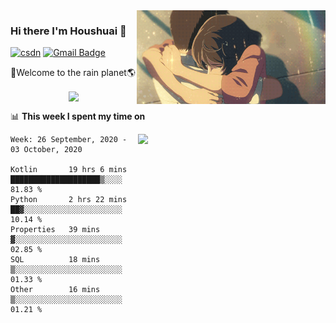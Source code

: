 <img  align='right' height="150" src="https://github.com/LikeRainDay/LikeRainDay/blob/master/pic/img_rain_1.gif?raw=true">



### Hi there I'm Houshuai :lemon:

[![csdn](https://img.shields.io/badge/-csdn-c14438?style=flat-square&logo=c&logoColor=white)](https://blog.csdn.net/qq_15807167)
[![Gmail Badge](https://img.shields.io/badge/-gmail-c14438?style=flat-square&logo=Gmail&logoColor=white&link=mailto:houshuai0816@gmail.com)](mailto:houshuai0816@gmail.com)

🚀Welcome to the rain planet🌎

<center>
<img align='center'  src="https://source.unsplash.com/random/1200x600">
</center>

📊 **This week I spent my time on**

<img align='right'   width="300" src="https://github-readme-stats.vercel.app/api?username=LikeRainDay&show_icons=true&title_color=fff&icon_color=79ff97&text_color=9f9f9f&bg_color=151515">

<!--START_SECTION:waka-->
```text
Week: 26 September, 2020 - 03 October, 2020

Kotlin       19 hrs 6 mins   ████████████████████▒░░░░   81.83 % 
Python       2 hrs 22 mins   ██▓░░░░░░░░░░░░░░░░░░░░░░   10.14 % 
Properties   39 mins         ▓░░░░░░░░░░░░░░░░░░░░░░░░   02.85 % 
SQL          18 mins         ▒░░░░░░░░░░░░░░░░░░░░░░░░   01.33 % 
Other        16 mins         ▒░░░░░░░░░░░░░░░░░░░░░░░░   01.21 % 
```
<!--END_SECTION:waka-->
